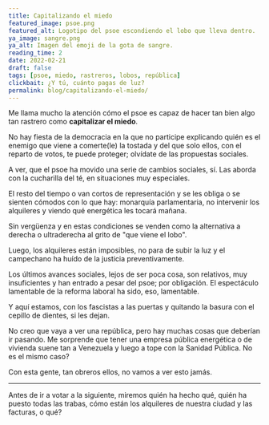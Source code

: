 ```yaml
---
title: Capitalizando el miedo
featured_image: psoe.png
featured_alt: Logotipo del psoe escondiendo el lobo que lleva dentro.
ya_image: sangre.png
ya_alt: Imagen del emoji de la gota de sangre.
reading_time: 2
date: 2022-02-21
draft: false
tags: [psoe, miedo, rastreros, lobos, república]
clickbait: ¿Y tú, cuánto pagas de luz?
permalink: blog/capitalizando-el-miedo/
---
```


Me llama mucho la atención cómo el psoe es capaz de hacer tan bien algo tan rastrero como **capitalizar el miedo**.

No hay fiesta de la democracia en la que no participe explicando quién es el enemigo que viene a comerte(le) la tostada y del que solo ellos, con el reparto de votos, te puede proteger; olvídate de las propuestas sociales.

A ver, que el psoe ha movido una serie de cambios sociales, sí. Las aborda con la cucharilla del té, en situaciones muy especiales.

El resto del tiempo o van cortos de representación y se les obliga o se sienten cómodos con lo  que hay: monarquía parlamentaria, no intervenir los alquileres y viendo qué energética les tocará mañana.

Sin vergüenza y en estas condiciones se venden como la alternativa a derecha o ultraderecha al grito de "que viene el lobo".

Luego, los alquileres están imposibles, no para de subir la luz y el campechano ha huído de la justicia preventivamente.

Los últimos avances sociales, lejos de ser poca cosa, son relativos, muy insuficientes y han entrado a pesar del psoe; por obligación.
El espectáculo lamentable de la reforma laboral ha sido, eso, lamentable.

Y aquí estamos, con los fascistas a las puertas y quitando la basura con el cepillo de dientes, si les dejan.

No creo que vaya a ver una república, pero hay muchas cosas que deberían ir pasando.
Me sorprende que tener una empresa pública energética o de vivienda suene tan a Venezuela y luego a tope con la Sanidad Pública. No es el mismo caso?

Con esta gente, tan obreros ellos, no vamos a ver esto jamás.


---

Antes de ir a votar a la siguiente, miremos quién ha hecho qué, quién ha puesto todas las trabas, cómo están los alquileres de nuestra ciudad y las facturas, o qué?



